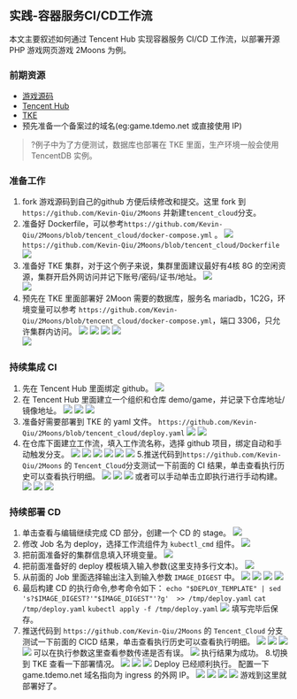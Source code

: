 ## 实践-容器服务CI/CD工作流
本文主要叙述如何通过 Tencent Hub 实现容器服务 CI/CD 工作流，以部署开源 PHP 游戏网页游戏 2Moons 为例。

### 前期资源
- [游戏源码](https://github.com/jkroepke/2Moons)
- [Tencent Hub](https://cloud.tencent.com/product/thub)
- [TKE](https://cloud.tencent.com/product/ccs)
- 预先准备一个备案过的域名(eg:game.tdemo.net 或直接使用 IP)  

>?例子中为了方便测试，数据库也部署在 TKE 里面，生产环境一般会使用 TencentDB 实例。

### 准备工作
1. fork 游戏源码到自己的github 方便后续修改和提交。这里 fork 到`https://github.com/Kevin-Qiu/2Moons` 并新建`tencent_cloud`分支。   
2. 准备好 Dockerfile，可以参考`https://github.com/Kevin-Qiu/2Moons/blob/tencent_cloud/docker-compose.yml` 。 
![](https://main.qcloudimg.com/raw/bf260b3639ac37b5bbe7c1f588855c92)  
`https://github.com/Kevin-Qiu/2Moons/blob/tencent_cloud/Dockerfile`
![](https://main.qcloudimg.com/raw/3df9e45c7a7a8ce609a92d62d4eb6472)
3. 准备好 TKE 集群，对于这个例子来说，集群里面建议最好有4核 8G 的空闲资源，集群开启外网访问并记下账号/密码/证书/地址。
![](https://main.qcloudimg.com/raw/208b6f8337676af0b407660991806d56)  
![](https://main.qcloudimg.com/raw/82753f25ab10f27687b8764f95d6ee43)
4. 预先在 TKE 里面部署好 2Moon 需要的数据库，服务名 mariadb，1C2G，环境变量可以参考 `https://github.com/Kevin-Qiu/2Moons/blob/tencent_cloud/docker-compose.yml`，端口 3306，只允许集群内访问。
![](https://main.qcloudimg.com/raw/0394fe0fac5009bfb0b49f723e249ff9) 
![](https://main.qcloudimg.com/raw/3ed268c9d639e0f2e556012e9e4d7fbb) 
![](https://main.qcloudimg.com/raw/4c620032dea5c361913564613b310087) 
![](https://main.qcloudimg.com/raw/50d4f303764be4d9433a9752e6869a11)  
![](https://main.qcloudimg.com/raw/bbe07c0c0f16e9a5fb24a4df9ffd5e61)
    
### 持续集成 CI  
1. 先在 Tencent Hub 里面绑定 github。
![](https://main.qcloudimg.com/raw/9a94439aefae2a1f338ddb1dd5ad9399) 
2. 在 Tencent Hub 里面建立一个组织和仓库 demo/game，并记录下仓库地址/镜像地址。
![](https://main.qcloudimg.com/raw/a3847c5f03fa34b67896e9054e54ef21)
![](https://main.qcloudimg.com/raw/031a05168ea46f3e0e71ff4c1e250b5e)
![](https://main.qcloudimg.com/raw/0152f1cee6b2f58b9a117d540114e05e) 
3. 准备好需要部署到 TKE 的 yaml 文件。
`https://github.com/Kevin-Qiu/2Moons/blob/tencent_cloud/deploy.yaml`
![](https://main.qcloudimg.com/raw/0ef31b90963c272e391fdab62a7e1476) 
![](https://main.qcloudimg.com/raw/6c324d29fea5442e34b67b39bab1e022) 
4. 在仓库下面建立工作流，填入工作流名称，选择 github 项目，绑定自动和手动触发分支。
![](https://main.qcloudimg.com/raw/6662b50d549e9840ca45a525ebe589b6) 
![](https://main.qcloudimg.com/raw/dc07e1a482a4ce233acddafd50de8eb5) 
![](https://main.qcloudimg.com/raw/e834af4e497a548b169044c2aa0167a8) 
![](https://main.qcloudimg.com/raw/eca1f5bb92ae54d17efe00ae59062757) 
![](https://main.qcloudimg.com/raw/702a6b632f72a90e7f6fbf22261f8757)
![](https://main.qcloudimg.com/raw/57cc978a16d0d5ecf7fdcd085e2d99cf) 
5.推送代码到`https://github.com/Kevin-Qiu/2Moons` 的 `Tencent_Cloud`分支测试一下前面的 CI 结果，单击查看执行历史可以查看执行明细。 
![](https://main.qcloudimg.com/raw/9bd6d7622062836054cbd5d0ca6e3cc6)
![](https://main.qcloudimg.com/raw/b9c90e526d7e8fae6b3a34b63e9ad59e)
![](https://main.qcloudimg.com/raw/e4fca7b6494699139570b3dc0e373e0e) 
或者可以手动单击立即执行进行手动构建。
![](https://main.qcloudimg.com/raw/b2ebd9db790b999ad4c7b3b1e36390b0)
![](https://main.qcloudimg.com/raw/78327c840981a664e39463393afadff3)
![](https://main.qcloudimg.com/raw/90107ac71c7427fd4ec8cba1dacd1dcc) 
   
### 持续部署 CD
1. 单击查看与编辑继续完成 CD 部分，创建一个 CD 的 stage。
![](https://main.qcloudimg.com/raw/0bb55ea6ddcf90306159dcade08709ad)
2. 修改 Job 名为 deploy，选择工作流组件为 `kubectl_cmd` 组件。
![](https://main.qcloudimg.com/raw/17a5686fdca49e2ddfb0c5b4f2ad9459)
3. 把前面准备好的集群信息填入环境变量。
![](https://main.qcloudimg.com/raw/8c10be4527fb0e9d0ca44871596a16ec) 
4. 把前面准备好的 deploy 模板填入输入参数(这里支持多行文本)。
![](https://main.qcloudimg.com/raw/4be94e7cd9a44549983e00ded511ec0a) 
5. 从前面的 Job 里面选择输出注入到输入参数 `IMAGE_DIGEST` 中。
![](https://main.qcloudimg.com/raw/fad0e479f0ed0d42baefbe06e6a27c4b) 
![](https://main.qcloudimg.com/raw/9ae353382ea5cdad9e0f305529b546e4) 
![](https://main.qcloudimg.com/raw/975786b5d22c802c11f98d781a6a0cb5) 
![](https://main.qcloudimg.com/raw/5e7fb591759a36de7f3965902a906951) 
6. 最后构建 CD 的执行命令,参考命令如下：
`echo "$DEPLOY_TEMPLATE" | sed 's?$IMAGE_DIGEST?'"$IMAGE_DIGEST"'?g'  >> /tmp/deploy.yaml`
`cat /tmp/deploy.yaml`
`kubectl apply -f /tmp/deploy.yaml`
![](https://main.qcloudimg.com/raw/35696894bb14504f77aae09c8e97e693) 
填写完毕后保存。
7. 推送代码到 `https://github.com/Kevin-Qiu/2Moons` 的 `Tencent_Cloud` 分支测试一下前面的 CICD 结果，单击查看执行历史可以查看执行明细。
![](https://main.qcloudimg.com/raw/74c51e821a5bfa17e73cbedd6d36397c)
![](https://main.qcloudimg.com/raw/5e2751db6ece0961b59812eefdcf3e02)
![](https://main.qcloudimg.com/raw/3936f2edb3e8aa2ac787bbcd75dbc721)
![](https://main.qcloudimg.com/raw/234fcc7a179ce3928c7ba96d1e3956f7)
可以在执行参数这里查看参数传递是否有误。
![](https://main.qcloudimg.com/raw/dcbd971d4e37ec46c30bb956063a0a22)
执行结果为成功。
8.切换到 TKE 查看一下部署情况。
![](https://main.qcloudimg.com/raw/bf42f0cf3aef782531d558ea6d0c4954)
![](https://main.qcloudimg.com/raw/f42bfb74bd912c15ad17b936399a5445)
![](https://main.qcloudimg.com/raw/93a0475dde7abe848e3652e7358343f6)
Deploy 已经顺利执行。
配置一下 game.tdemo.net 域名指向为 ingress 的外网 IP。
![](https://main.qcloudimg.com/raw/15e1c6001c98edd3ccbd5538e34373a9)
![](https://main.qcloudimg.com/raw/2fc82a422a6f4db220943ae8e0d354c6)
![](https://main.qcloudimg.com/raw/73c9f1612c12b450b3c9f99df1b1f7c0)
![](https://main.qcloudimg.com/raw/9cb02e0ab8187bbbe68bcd09fe008087)
游戏到这里就部署好了。
  
